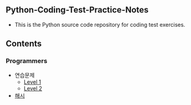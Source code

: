 ## Python-Coding-Test-Practice-Notes
- This is the Python source code repository for coding test exercises.

## Contents
### Programmers
- 연습문제
  - [Level 1](https://github.com/minji0801/Python-Coding-Test-Practice-Notes/tree/main/Programmers/연습문제/Level%201)
  - [Level 2](https://github.com/minji0801/Python-Coding-Test-Practice-Notes/tree/main/Programmers/연습문제/Level%202)
- [해시](https://github.com/minji0801/Python-Coding-Test-Practice-Notes/tree/main/Programmers/해시)
